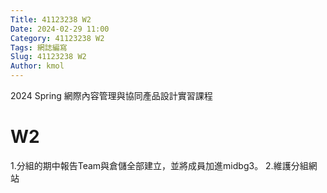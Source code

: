```yaml
---
Title: 41123238 W2
Date: 2024-02-29 11:00
Category: 41123238 W2
Tags: 網誌編寫
Slug: 41123238 W2
Author: kmol
---
```


2024 Spring 網際內容管理與協同產品設計實習課程

<!-- PELICAN_END_SUMMARY -->

# W2

1.分組的期中報告Team與倉儲全部建立，並將成員加進midbg3。
2.維護分組網站